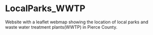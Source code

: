 # LocalParks_WWTP
Website with a leaflet webmap showing the location of local parks and waste water treatment plants(WWTP) in Pierce County.
